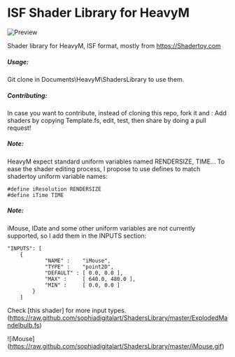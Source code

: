 # ISF Shader Library for HeavyM

![Preview](https://raw.github.com/sophiadigitalart/ShadersLibrary/master/HeavyMshadertoy.jpg)

Shader library for HeavyM, ISF format, mostly from https://Shadertoy.com

##### Usage:
Git clone in Documents\HeavyM\ShadersLibrary to use them.

##### Contributing:
In case you want to contribute, instead of cloning this repo, fork it and :
Add shaders by copying Template.fs, edit, test, then share by doing a pull request!

##### Note:
HeavyM expect standard uniform variables named RENDERSIZE, TIME...
To ease the shader editing process, I propose to use defines to match shadertoy uniform variable names:
```
#define iResolution RENDERSIZE
#define iTime TIME 
```

##### Note:
iMouse, IDate and some other uniform variables are not currently supported, so I add them in the INPUTS section:
```
"INPUTS": [
    {
			"NAME" :	"iMouse",
			"TYPE" :	"point2D",
			"DEFAULT" :	[ 0.0, 0.0 ],
			"MAX" : 	[ 640.0, 480.0 ],
			"MIN" :  	[ 0.0, 0.0 ]
		}
    ]    
```
Check [this shader] for more input types. (https://raw.github.com/sophiadigitalart/ShadersLibrary/master/ExplodedMandelbulb.fs)

![iMouse]
(https://raw.github.com/sophiadigitalart/ShadersLibrary/master/iMouse.gif)

